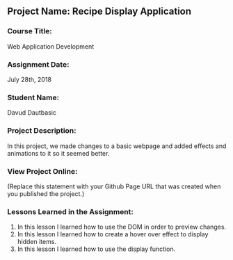 ## Project Name:  Recipe Display Application

### Course Title:
Web Application Development

### Assignment Date:  
July 28th, 2018

### Student Name:  
Davud Dautbasic

### Project Description:
In this project, we made changes to a basic webpage and added effects and animations to it so it seemed better.

### View Project Online:
(Replace this statement with your Github Page URL that was created when you 
 published the project.)

### Lessons Learned in the Assignment:
1. In this lesson I learned how to use the DOM in order to preview changes.
2. In this lesson I learned how to create a hover over effect to display hidden items. 
3. In this lesson I learned how to use the display function.

